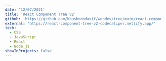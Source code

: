 ```yaml
---
date: '12/07/2021'
title: 'React Component Tree v2'
github: 'https://github.com/khushnoodasif/webdev/tree/main/react-component-tree-v2'
external: 'https://react-component-tree-v2-codecaliper.netlify.app/'
tech:
  - CSS
  - JavaScript
  - React
  - Node.js
showInProjects: false
---
```


